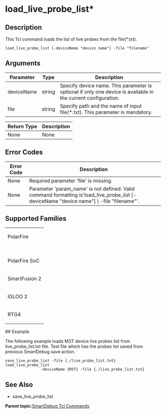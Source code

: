 # load\_live\_probe\_list\*

## Description

This Tcl command loads the list of live probes from the file\(\*.txt\).

```
load_live_probe_list [-deviceName "device name"] -file "filename"
```

## Arguments

|Parameter|Type|Description|
|---------|----|-----------|
|deviceName|string|Specify device name. This parameter is optional if only one device is available in the current configuration.|
|file|string|Specify path and the name of input file\(\*.txt\). This parameter is mandatory.|

|Return Type|Description|
|-----------|-----------|
|None|None|

## Error Codes

|Error Code|Description|
|----------|-----------|
|None|Required parameter 'file' is missing.|
|None|Parameter 'param\_name' is not defined. Valid command formatting is'load\_live\_probe\_list \[-deviceName "device name"\] \\ -file "filename"'.|

## Supported Families

<table id="GUID-231A5E7C-6715-47C7-BB91-BBA08C483648"><tbody><tr><td>

PolarFire

</td></tr><tr><td>

<br /> PolarFire SoC<br />

</td></tr><tr><td>

SmartFusion 2

</td></tr><tr><td>

IGLOO 2

</td></tr><tr><td>

RTG4

</td></tr></tbody>
</table>## Example

The following example loads M3T device live probes list from live\_probe\_list.txt file. Text file which has the probes list saved from previous SmartDebug save action.

```
save_live_probe_list -file {./live_probe_list.txt} load_live_probe_list
                -deviceName {M3T} -file {./live_probe_list.txt}
```

## See Also

-   save\_live\_probe\_list


**Parent topic:**[SmartDebug Tcl Commands](GUID-5F0515FB-DC45-4C39-86E5-8B7DC659F010.md)

